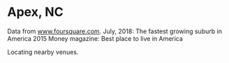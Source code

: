 # Apex, NC

Data from www.foursquare.com.
July, 2018: The fastest growing suburb in America
2015 Money magazine: Best place to live in America

Locating nearby venues.
